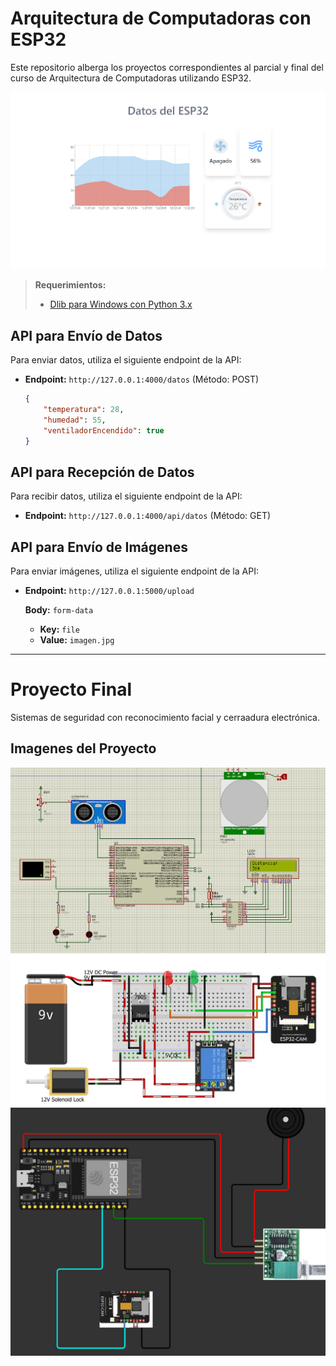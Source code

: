 # Arquitectura de Computadoras con ESP32

Este repositorio alberga los proyectos correspondientes al parcial y final del curso de Arquitectura de Computadoras utilizando ESP32.

![Proyecto](./img/mockup.png)

> **Requerimientos:**
> - [Dlib para Windows con Python 3.x](https://github.com/z-mahmud22/Dlib_Windows_Python3.x)


## API para Envío de Datos

Para enviar datos, utiliza el siguiente endpoint de la API:

- **Endpoint:** `http://127.0.0.1:4000/datos` (Método: POST)
  
  ```json
  {
      "temperatura": 28,
      "humedad": 55,
      "ventiladorEncendido": true
  }
  ```


## API para Recepción de Datos

Para recibir datos, utiliza el siguiente endpoint de la API:

- **Endpoint:** `http://127.0.0.1:4000/api/datos` (Método: GET)


## API para Envío de Imágenes

Para enviar imágenes, utiliza el siguiente endpoint de la API:

- **Endpoint:** `http://127.0.0.1:5000/upload`
  
  **Body:** `form-data`
  
  - **Key:** `file`
  - **Value:** `imagen.jpg`

---

# Proyecto Final
Sistemas de seguridad con reconocimiento facial y cerraadura electrónica.

## Imagenes del Proyecto

![Proyecto](./Final/img/ESQUEMA_PROTEUS-DSPIC33FJ32MC204.jpeg)
![Proyecto](./Final/img/ESQUEMA_WOKWI-ESP32CAM.jpeg)
![Proyecto](./Final/img/ESQUEMA_WOKWI-ESP32_WROOM.png)
